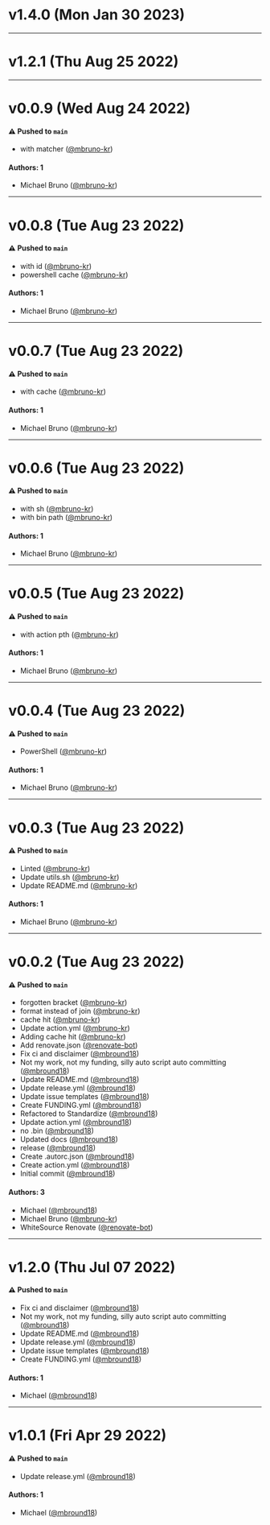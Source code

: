 # v1.4.0 (Mon Jan 30 2023)

---

# v1.2.1 (Thu Aug 25 2022)

---

# v0.0.9 (Wed Aug 24 2022)

#### ⚠️ Pushed to `main`

- with matcher ([@mbruno-kr](https://github.com/mbruno-kr))

#### Authors: 1

- Michael Bruno ([@mbruno-kr](https://github.com/mbruno-kr))

---

# v0.0.8 (Tue Aug 23 2022)

#### ⚠️ Pushed to `main`

- with id ([@mbruno-kr](https://github.com/mbruno-kr))
- powershell cache ([@mbruno-kr](https://github.com/mbruno-kr))

#### Authors: 1

- Michael Bruno ([@mbruno-kr](https://github.com/mbruno-kr))

---

# v0.0.7 (Tue Aug 23 2022)

#### ⚠️ Pushed to `main`

- with cache ([@mbruno-kr](https://github.com/mbruno-kr))

#### Authors: 1

- Michael Bruno ([@mbruno-kr](https://github.com/mbruno-kr))

---

# v0.0.6 (Tue Aug 23 2022)

#### ⚠️ Pushed to `main`

- with sh ([@mbruno-kr](https://github.com/mbruno-kr))
- with bin path ([@mbruno-kr](https://github.com/mbruno-kr))

#### Authors: 1

- Michael Bruno ([@mbruno-kr](https://github.com/mbruno-kr))

---

# v0.0.5 (Tue Aug 23 2022)

#### ⚠️ Pushed to `main`

- with action pth ([@mbruno-kr](https://github.com/mbruno-kr))

#### Authors: 1

- Michael Bruno ([@mbruno-kr](https://github.com/mbruno-kr))

---

# v0.0.4 (Tue Aug 23 2022)

#### ⚠️ Pushed to `main`

- PowerShell ([@mbruno-kr](https://github.com/mbruno-kr))

#### Authors: 1

- Michael Bruno ([@mbruno-kr](https://github.com/mbruno-kr))

---

# v0.0.3 (Tue Aug 23 2022)

#### ⚠️ Pushed to `main`

- Linted ([@mbruno-kr](https://github.com/mbruno-kr))
- Update utils.sh ([@mbruno-kr](https://github.com/mbruno-kr))
- Update README.md ([@mbruno-kr](https://github.com/mbruno-kr))

#### Authors: 1

- Michael Bruno ([@mbruno-kr](https://github.com/mbruno-kr))

---

# v0.0.2 (Tue Aug 23 2022)

#### ⚠️ Pushed to `main`

- forgotten bracket ([@mbruno-kr](https://github.com/mbruno-kr))
- format instead of join ([@mbruno-kr](https://github.com/mbruno-kr))
- cache hit ([@mbruno-kr](https://github.com/mbruno-kr))
- Update action.yml ([@mbruno-kr](https://github.com/mbruno-kr))
- Adding cache hit ([@mbruno-kr](https://github.com/mbruno-kr))
- Add renovate.json ([@renovate-bot](https://github.com/renovate-bot))
- Fix ci and disclaimer ([@mbround18](https://github.com/mbround18))
- Not my work, not my funding, silly auto script auto committing ([@mbround18](https://github.com/mbround18))
- Update README.md ([@mbround18](https://github.com/mbround18))
- Update release.yml ([@mbround18](https://github.com/mbround18))
- Update issue templates ([@mbround18](https://github.com/mbround18))
- Create FUNDING.yml ([@mbround18](https://github.com/mbround18))
- Refactored to Standardize ([@mbround18](https://github.com/mbround18))
- Update action.yml ([@mbround18](https://github.com/mbround18))
- no .bin ([@mbround18](https://github.com/mbround18))
- Updated docs ([@mbround18](https://github.com/mbround18))
- release ([@mbround18](https://github.com/mbround18))
- Create .autorc.json ([@mbround18](https://github.com/mbround18))
- Create action.yml ([@mbround18](https://github.com/mbround18))
- Initial commit ([@mbround18](https://github.com/mbround18))

#### Authors: 3

- Michael ([@mbround18](https://github.com/mbround18))
- Michael Bruno ([@mbruno-kr](https://github.com/mbruno-kr))
- WhiteSource Renovate ([@renovate-bot](https://github.com/renovate-bot))

---

# v1.2.0 (Thu Jul 07 2022)

#### ⚠️ Pushed to `main`

- Fix ci and disclaimer ([@mbround18](https://github.com/mbround18))
- Not my work, not my funding, silly auto script auto committing ([@mbround18](https://github.com/mbround18))
- Update README.md ([@mbround18](https://github.com/mbround18))
- Update release.yml ([@mbround18](https://github.com/mbround18))
- Update issue templates ([@mbround18](https://github.com/mbround18))
- Create FUNDING.yml ([@mbround18](https://github.com/mbround18))

#### Authors: 1

- Michael ([@mbround18](https://github.com/mbround18))

---

# v1.0.1 (Fri Apr 29 2022)

#### ⚠️ Pushed to `main`

- Update release.yml ([@mbround18](https://github.com/mbround18))

#### Authors: 1

- Michael ([@mbround18](https://github.com/mbround18))
